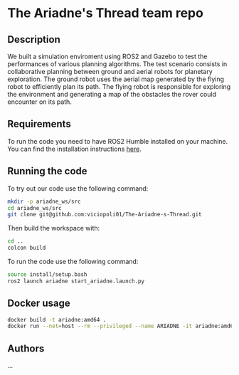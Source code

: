 # The Ariadne's Thread team repo

## Description

We built a simulation enviroment using ROS2 and Gazebo to test the performances of various planning algorithms. The test
scenario consists in collaborative planning between ground and aerial robots for planetary exploration. The ground robot
uses the aerial map generated by the flying robot to efficiently plan its path. The flying robot is responsible for
exploring the environment and generating a map of the obstacles the rover could encounter on its path.

## Requirements

To run the code you need to have ROS2 Humble installed on your machine. You can find the installation
instructions [here](https://docs.ros.org/en/humble/Installation.html).

## Running the code

To try out our code use the following command:

```bash
mkdir -p ariadne_ws/src
cd ariadne_ws/src
git clone git@github.com:viciopoli01/The-Ariadne-s-Thread.git
```

Then build the workspace with:

```bash
cd ..
colcon build
```

To run the code use the following command:

```bash
source install/setup.bash
ros2 launch ariadne start_ariadne.launch.py
```

## Docker usage

```bash
docker build -t ariadne:amd64 .
docker run --net=host --rm --privileged --name ARIADNE -it ariadne:amd64
```

## Authors

...